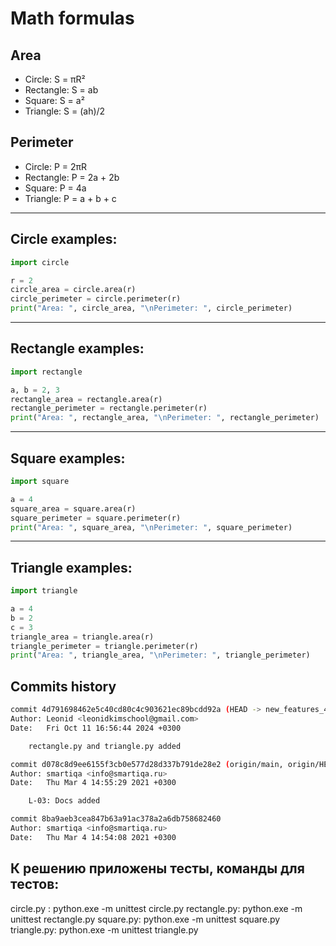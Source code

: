 # Math formulas
## Area
- Circle: S = πR²
- Rectangle: S = ab
- Square: S = a²
- Triangle: S = (ah)/2

## Perimeter
- Circle: P = 2πR
- Rectangle: P = 2a + 2b
- Square: P = 4a
- Triangle: P = a + b + c
___

## Circle examples:
```python
import circle

r = 2
circle_area = circle.area(r)
circle_perimeter = circle.perimeter(r)
print("Area: ", circle_area, "\nPerimeter: ", circle_perimeter)
```
___
## Rectangle examples:
```python
import rectangle

a, b = 2, 3
rectangle_area = rectangle.area(r)
rectangle_perimeter = rectangle.perimeter(r)
print("Area: ", rectangle_area, "\nPerimeter: ", rectangle_perimeter)
```
___
## Square examples:
```python
import square

a = 4
square_area = square.area(r)
square_perimeter = square.perimeter(r)
print("Area: ", square_area, "\nPerimeter: ", square_perimeter)
```
___
## Triangle examples:
```python
import triangle

a = 4
b = 2
c = 3
triangle_area = triangle.area(r)
triangle_perimeter = triangle.perimeter(r)
print("Area: ", triangle_area, "\nPerimeter: ", triangle_perimeter)
```


## Commits history
```bash
commit 4d791698462e5c40cd80c4c903621ec89bcdd92a (HEAD -> new_features_408770)
Author: Leonid <leonidkimschool@gmail.com>
Date:   Fri Oct 11 16:56:44 2024 +0300

    rectangle.py and triangle.py added

commit d078c8d9ee6155f3cb0e577d28d337b791de28e2 (origin/main, origin/HEAD, main)
Author: smartiqa <info@smartiqa.ru>
Date:   Thu Mar 4 14:55:29 2021 +0300

    L-03: Docs added

commit 8ba9aeb3cea847b63a91ac378a2a6db758682460
Author: smartiqa <info@smartiqa.ru>
Date:   Thu Mar 4 14:54:08 2021 +0300
```

## К решению приложены тесты, команды для тестов:
circle.py : python.exe -m unittest circle.py
rectangle.py: python.exe -m unittest rectangle.py
square.py: python.exe -m unittest square.py
triangle.py: python.exe -m unittest triangle.py